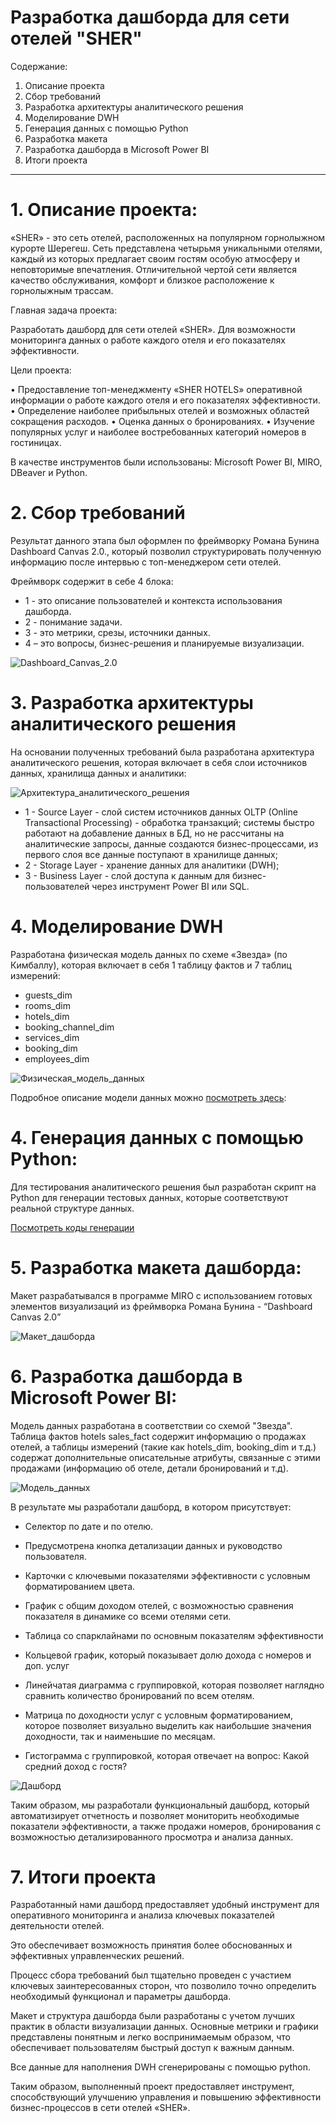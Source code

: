 # Разработка дашборда для сети отелей "SHER"

Содержание:

1. Описание проекта
2. Сбор требований
3. Разработка архитектуры аналитического решения
4. Моделирование DWH
5. Генерация данных с помощью Python
6. Разработка макета
7. Разработка дашборда в Microsoft Power BI
8. Итоги проекта
______________________


# 1. Описание проекта:


«SHER» - это сеть отелей, расположенных на популярном горнолыжном курорте Шерегеш. Сеть представлена четырьмя уникальными отелями, каждый из которых предлагает своим гостям особую атмосферу и неповторимые впечатления. Отличительной чертой сети является качество обслуживания, комфорт и близкое расположение к горнолыжным трассам.

Главная задача проекта:

Разработать дашборд для сети отелей «SHER». Для возможности мониторинга данных о работе каждого отеля и его показателях эффективности.

Цели проекта:

•	Предоставление топ-менеджменту «SHER HOTELS» оперативной информации о работе каждого отеля и его показателях эффективности.
•	Определение наиболее прибыльных отелей и возможных областей сокращения расходов.
•	Оценка данных о бронированиях.
•	Изучение популярных услуг и наиболее востребованных категорий номеров в гостиницах.

В качестве инструментов были использованы:
Microsoft Power BI, MIRO, DBeaver и Python.


# 2. Сбор требований

Результат данного этапа был оформлен по фреймворку Романа Бунина Dashboard Canvas 2.0., который позволил структурировать полученную информацию после интервью с топ-менеджером сети отелей.

Фреймворк содержит в себе 4 блока:
- 1 - это описание пользователей и контекста использования дашборда.
- 2 - понимание задачи.
- 3 - это метрики, срезы, источники данных.
- 4 – это вопросы, бизнес-решения и планируемые визуализации.

![Dashboard_Canvas_2.0](img/Сбор_требований.png)

# 3. Разработка архитектуры аналитического решения

На основании полученных требований была разработана архитектура аналитического решения, которая включает в себя слои источников данных, хранилища данных и аналитики:

![Архитектура_аналитического_решения](img/Архитектура_аналитического_решения.png)

- 1	- Source Layer - слой систем источников данных OLTP (Online Transactional Processing) - обработка транзакций; системы быстро работают на добавление данных в БД, но не рассчитаны на аналитические запросы, данные создаются бизнес-процессами, из первого слоя все данные поступают в хранилище данных;
- 2	- Storage Layer - хранение данных для аналитики (DWH); 
- 3	 - Business Layer - слой доступа к данным для бизнес-пользователей через инструмент Power BI или SQL.

# 4. Моделирование DWH


Разработана физическая модель данных по схеме «Звезда» (по Кимбаллу), которая включает в себя 1 таблицу фактов и 7 таблиц измерений:

- guests_dim
- rooms_dim
- hotels_dim
- booking_channel_dim
- services_dim
- booking_dim
- employees_dim

![Физическая_модель_данных](img/Физическая_модель_данных.png)

Подробное описание модели данных можно 
[посмотреть здесь](https://github.com/Jessjesss/Dashboard_for_hotels/blob/master/database_description.md):


# 4. Генерация данных с помощью Python:

 Для тестирования аналитического решения был разработан скрипт на Python для генерации тестовых данных, которые соответствуют реальной структуре данных.

[Посмотреть коды генерации](https://github.com/Jessjesss/Dashboard_for_hotels/tree/master/Python_codes)

# 5. Разработка макета дашборда:
Макет разрабатывался в программе MIRO с использованием готовых элементов визуализаций из фреймворка Романа Бунина - “Dashboard Canvas 2.0”

![Макет_дашборда](img/Макет_дашборда.png)


# 6. Разработка дашборда в Microsoft Power BI: 


Модель данных разработана в соответствии со схемой "Звезда".
Таблица фактов hotels sales_fact содержит информацию о продажах отелей, а таблицы измерений (такие как hotels_dim, booking_dim и т.д.) содержат дополнительные описательные атрибуты, связанные с этими продажами (информацию об отеле, детали бронирований и т.д). 

![Модель_данных](img/Модель_данных.png)


В результате мы разработали дашборд, в котором присутствует:

- Селектор по дате и по отелю.

- Предусмотрена кнопка детализации данных и руководство пользователя.

- Карточки с ключевыми показателями эффективности с условным форматированием цвета.

- График с общим доходом отелей, с возможностью сравнения показателя в динамике со всеми отелями сети.

- Таблица со спарклайнами по основным показателям эффективности

- Кольцевой график, который показывает долю дохода с номеров и доп. услуг

- Линейчатая диаграмма с группировкой, которая позволяет наглядно сравнить количество бронирований по всем отелям.

- Матрица по доходности услуг с условным форматированием, которое позволяет визуально выделить как наибольшие значения доходности, так и наименьшие по месяцам.

- Гистограмма с группировкой, которая отвечает на вопрос: Какой средний доход с гостя?


![Дашборд](img/Дашборд.png)

Таким образом, мы разработали функциональный дашборд, который автоматизирует отчетность и позволяет мониторить необходимые показатели эффективности, а также продажи номеров, бронирования с возможностью детализированного просмотра и анализа данных.

# 7. Итоги проекта
Разработанный нами дашборд предоставляет удобный инструмент для оперативного мониторинга и анализа ключевых показателей деятельности отелей. 

Это обеспечивает возможность принятия более обоснованных и эффективных управленческих решений.

Процесс сбора требований был тщательно проведен с участием ключевых заинтересованных сторон, что позволило точно определить необходимый функционал и параметры дашборда. 

Макет и структура дашборда были разработаны с учетом лучших практик в области визуализации данных. Основные метрики и графики представлены понятным и легко воспринимаемым образом, что обеспечивает пользователям быстрый доступ к важным данным.

Все данные для наполнения DWH сгенерированы с помощью python.

Таким образом, выполненный проект предоставляет инструмент, способствующий улучшению управления и повышению эффективности бизнес-процессов в сети отелей «SHER».
